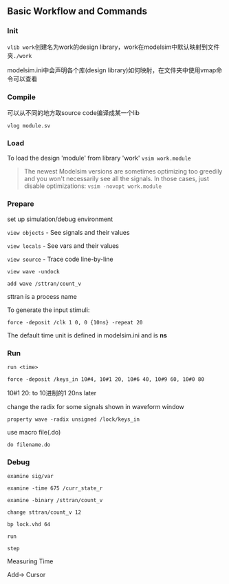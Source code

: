 ## Basic Workflow and Commands

### Init

`vlib work`创建名为work的design library，work在modelsim中默认映射到文件夹`./work`

modelsim.ini中会声明各个库(design library)如何映射，在文件夹中使用vmap命令可以查看

### Compile

可以从不同的地方取source code编译成某一个lib

`vlog module.sv`

### Load

To load the design 'module' from library 'work' `vsim work.module`

> The newest Modelsim versions are sometimes optimizing too greedily and you won't necessarily see all the signals. In those cases, just disable optimizations: `vsim -novopt work.module`

### Prepare

set up simulation/debug environment

`view objects` - See signals and their values

`view locals`   - See vars and their values

`view source`   - Trace code line-by-line

`view wave -undock` 



`add wave /sttran/count_v `

sttran is a process name



To generate the input stimuli:

`force -deposit /clk 1 0, 0 {10ns} -repeat 20`

The default time unit is defined in modelsim.ini and is **ns**

### Run

`run <time>` 

`force -deposit /keys_in 10#4, 10#1 20, 10#6 40, 10#9 60, 10#0 80`

10#1 20: to 10进制的1  20ns later

change the radix for some signals shown in waveform window

`property wave -radix unsigned /lock/keys_in`

use macro file(.do)

`do filename.do`



### Debug

`examine sig/var`

`examine -time 675 /curr_state_r`

`examine -binary /sttran/count_v`

`change sttran/count_v 12`



`bp lock.vhd 64`

`run`

`step`



Measuring Time

Add-> Cursor

